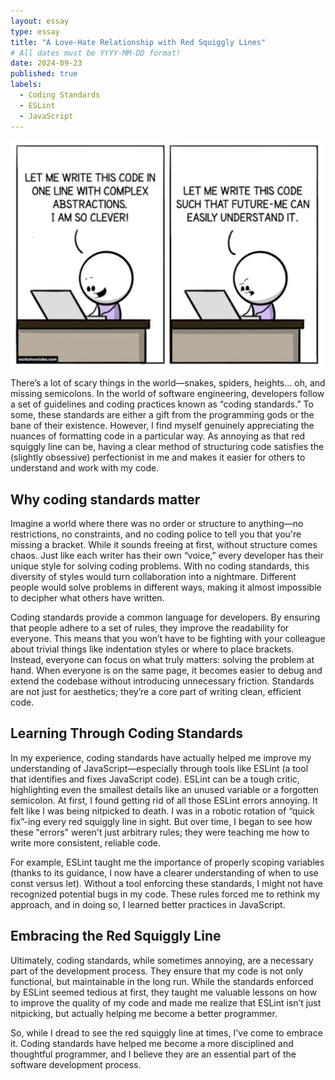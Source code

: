 ```yaml
---
layout: essay
type: essay
title: "A Love-Hate Relationship with Red Squiggly Lines"
# All dates must be YYYY-MM-DD format!
date: 2024-09-23
published: true
labels:
  - Coding Standards
  - ESLint
  - JavaScript
---
```


<img width="500px" class="rounded float-end ps-4" src="../img/coding-standards.png">

There’s a lot of scary things in the world—snakes, spiders, heights… oh, and missing semicolons. In the world of software engineering, developers follow a set of guidelines and coding practices known as “coding standards.” To some, these standards are either a gift from the programming gods or the bane of their existence. However, I find myself genuinely appreciating the nuances of formatting code in a particular way. As annoying as that red squiggly line can be, having a clear method of structuring code satisfies the (slightly obsessive) perfectionist in me and makes it easier for others to understand and work with my code.

## Why coding standards matter

Imagine a world where there was no order or structure to anything—no restrictions, no constraints, and no coding police to tell you that you're missing a bracket. While it sounds freeing at first, without structure comes chaos. Just like each writer has their own “voice,” every developer has their unique style for solving coding problems. With no coding standards, this diversity of styles would turn collaboration into a nightmare. Different people would solve problems in different ways, making it almost impossible to decipher what others have written. 

Coding standards provide a common language for developers. By ensuring that people adhere to a set of rules, they improve the readability for everyone. This means that you won’t have to be fighting with your colleague about trivial things like indentation styles or where to place brackets. Instead, everyone can focus on what truly matters: solving the problem at hand. When everyone is on the same page, it becomes easier to debug and extend the codebase without introducing unnecessary friction. Standards are not just for aesthetics; they’re a core part of writing clean, efficient code.

## Learning Through Coding Standards
In my experience, coding standards have actually helped me improve my understanding of JavaScript—especially through tools like ESLint (a tool that identifies and fixes JavaScript code). ESLint can be a tough critic, highlighting even the smallest details like an unused variable or a forgotten semicolon. At first, I found getting rid of all those ESLint errors annoying. It felt like I was being nitpicked to death. I was in a robotic rotation of “quick fix”-ing every red squiggly line in sight. But over time, I began to see how these "errors" weren't just arbitrary rules; they were teaching me how to write more consistent, reliable code.

For example, ESLint taught me the importance of properly scoping variables (thanks to its guidance, I now have a clearer understanding of when to use const versus let). Without a tool enforcing these standards, I might not have recognized potential bugs in my code. These rules forced me to rethink my approach, and in doing so, I learned better practices in JavaScript.

## Embracing the Red Squiggly Line

Ultimately, coding standards, while sometimes annoying, are a necessary part of the development process. They ensure that my code is not only functional, but maintainable in the long run. While the standards enforced by ESLint seemed tedious at first, they taught me valuable lessons on how to improve the quality of my code and made me realize that ESLint isn’t just nitpicking, but actually helping me become a better programmer. 

So, while I dread to see the red squiggly line at times, I've come to embrace it. Coding standards have helped me become a more disciplined and thoughtful programmer, and I believe they are an essential part of the software development process. 
